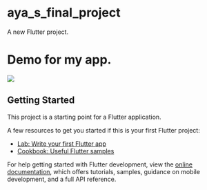 # aya_s_final_project

A new Flutter project.
# Demo for my app.
![](https://github.com/Aya-ai-2023/aya_sabry_final_project/blob/master/final_project_aya.gif)

## Getting Started

This project is a starting point for a Flutter application.

A few resources to get you started if this is your first Flutter project:

- [Lab: Write your first Flutter app](https://docs.flutter.dev/get-started/codelab)
- [Cookbook: Useful Flutter samples](https://docs.flutter.dev/cookbook)

For help getting started with Flutter development, view the
[online documentation](https://docs.flutter.dev/), which offers tutorials,
samples, guidance on mobile development, and a full API reference.
